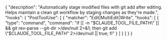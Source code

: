 {
  "description": "Automatically stage modified files with git add after editing. Helps maintain a clean git workflow by staging changes as they're made.",
  "hooks": {
    "PostToolUse": [
      {
        "matcher": "Edit|MultiEdit|Write",
        "hooks": [
          {
            "type": "command",
            "command": "if [[ -n \"$CLAUDE_TOOL_FILE_PATH\" ]] && git rev-parse --git-dir >/dev/null 2>&1; then git add \"$CLAUDE_TOOL_FILE_PATH\" 2>/dev/null || true; fi"
          }
        ]
      }
    ]
  }
}